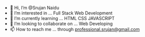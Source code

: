 - 👋 Hi, I’m @Srujan Naidu
- 👀 I’m interested in ... Full Stack Web Development
- 🌱 I’m currently learning ... HTML CSS JAVASCRIPT
- 💞️ I’m looking to collaborate on ... Web Developing
- 📫 How to reach me ... through professional.srujan@gmail.com

<!---
SrujanL/SrujanL is a ✨ special ✨ repository because its `README.md` (this file) appears on your GitHub profile.
You can click the Preview link to take a look at your changes.
--->

